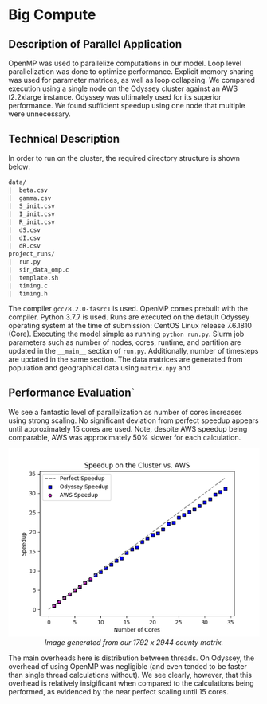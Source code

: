 # Big Compute

## Description of Parallel Application
OpenMP was used to parallelize computations in our model.
Loop level parallelization was done to optimize performance.
Explicit memory sharing was used for parameter matrices, as well as loop collapsing.
We compared execution using a single node on the Odyssey cluster against an AWS t2.2xlarge instance.
Odyssey was ultimately used for its superior performance.
We found sufficient speedup using one node that multiple were unnecessary.

## Technical Description
In order to run on the cluster, the required directory structure is shown below:

```
data/
|  beta.csv
|  gamma.csv
|  S_init.csv
|  I_init.csv
|  R_init.csv
|  dS.csv
|  dI.csv
|  dR.csv
project_runs/
|  run.py
|  sir_data_omp.c
|  template.sh
|  timing.c
|  timing.h
```

The compiler `gcc/8.2.0-fasrc1` is used. OpenMP comes prebuilt with the compiler.
Python 3.7.7 is used.
Runs are executed on the default Odyssey operating system at the time of submission: CentOS Linux release 7.6.1810 (Core).
Executing the model simple as running `python run.py`.
Slurm job parameters such as number of nodes, cores, runtime, and partition are updated in the `__main__` section of `run.py`.
Additionally, number of timesteps are updated in the same section.
The data matrices are generated from population and geographical data using `matrix.npy` and 

## Performance Evaluation`
We see a fantastic level of parallelization as number of cores increases using strong scaling.
No significant deviation from perfect speedup appears until approximately 15 cores are used.
Note, despite AWS speedup being comparable, AWS was approximately 50% slower for each calculation.
<p align="center">
<img src="https://raw.githubusercontent.com/not-a-hot-dog/parallelized-disease-modeling/gh-pages/_images/cluster_speedup.png" alt>
<em>Image generated from our 1792 x 2944 county matrix.</em>
</p>

The main overheads here is distribution between threads.
On Odyssey, the  overhead of using OpenMP was negligible (and even tended to be faster than single thread calculations without).
We see clearly, however, that this overhead is relatively insigificant when compared to the calculations being performed, as evidenced by the near perfect scaling until 15 cores.
